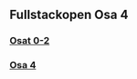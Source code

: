 ## Fullstackopen Osa 4

### [Osat 0-2](https://github.com/Desipeli/fullstackopen2022)

### [Osa 4](https://github.com/Desipeli/fullstackopen2022osa4)
